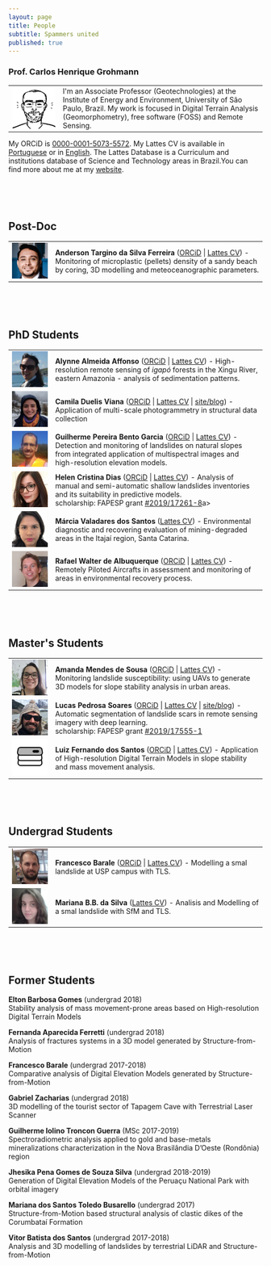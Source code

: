 ```yaml
---
layout: page
title: People
subtitle: Spammers united
published: true
---
```


### Prof. Carlos Henrique Grohmann

<table class="table-borderless" style="width:100%">
  <tr>
    <td width="20%"> <img src="/img/people/doodle_crop25.jpg" class="img-circle" width="99%"> </td>
    <td width="80%"> I'm an Associate Professor (Geotechnologies) at the Institute of Energy and Environment, University of São Paulo, Brazil. My work is focused in Digital Terrain Analysis (Geomorphometry), free software (FOSS) and Remote Sensing. </td> 
  </tr>
</table>

My ORCiD is [0000-0001-5073-5572](http://orcid.org/0000-0001-5073-5572). My Lattes CV is available in [Portuguese](http://lattes.cnpq.br/5846052449613692) or in [English](http://buscatextual.cnpq.br/buscatextual/visualizacv.do?metodo=apresentar&id=K4769337Z5&idiomaExibicao=2). The Lattes Database is a Curriculum and institutions database of Science and Technology areas in Brazil.You can find more about me at my [website](http://carlosgrohmann.com).


&nbsp;

&nbsp;

## Post-Doc

<table class="table-borderless" style="width:100%">
  <tr>
    <td width="17%"> <img src="/img/people/anderson.jpg" class="img-circle" width="99%"> </td>
    <td width="83%"> <b>Anderson Targino da Silva Ferreira</b> (<a href="http://orcid.org/0000-0002-0440-6273">ORCiD</a> | <a href="http://lattes.cnpq.br/2987031006640819">Lattes CV</a>) - Monitoring of microplastic (pellets) density of a sandy beach by coring, 3D modelling and meteoceanographic parameters. </td> 
  </tr>
</table>


&nbsp;

&nbsp;

## PhD Students

<table class="table-borderless" style="width:100%">
  <tr>
    <td width="17%"> <img src="/img/people/alynne.jpg" class="img-circle" width="99%"> </td>
    <td width="83%"> <b>Alynne Almeida Affonso</b> (<a href="http://orcid.org/0000-0002-2646-3922">ORCiD</a> | <a href="http://lattes.cnpq.br/3330746311709629">Lattes CV</a>) - High-resolution remote sensing of <i>igapó</i> forests in the Xingu River, eastern Amazonia - analysis of sedimentation patterns. </td> 
  </tr> 
  <tr>
    <td width="17%"> <img src="/img/people/camila.jpg" class="img-circle" width="99%"> </td>
    <td width="83%"> <b>Camila Duelis Viana</b> (<a href="http://orcid.org/0000-0001-7093-0244">ORCiD</a> | <a href="http://lattes.cnpq.br/8408152690266564">Lattes CV</a> | <a href="https://cdviana.github.io/">site/blog</a>) - Application of multi-scale photogrammetry in structural data collection </td> 
  </tr>
  <tr>
    <td width="17%"> <img src="/img/people/guilherme.jpg" class="img-circle" width="99%"> </td>
    <td width="83%"> <b>Guilherme Pereira Bento Garcia</b> (<a href="http://orcid.org/0000-0003-1209-7842">ORCiD</a> | <a href="http://lattes.cnpq.br/8143036335035110">Lattes CV</a>) - Detection and monitoring of landslides on natural slopes from integrated application of multispectral images and high-resolution elevation models. </td> 
  </tr>
  <tr>
    <td width="17%"> <img src="/img/people/helen.jpg" class="img-circle" width="99%"> </td>
    <td width="83%"> <b>Helen Cristina Dias</b> (<a href="http://orcid.org/0000-0002-5006-7006">ORCiD</a> | <a href="http://lattes.cnpq.br/6662222026617086">Lattes CV</a>) - Analysis of manual and semi-automatic shallow landslides inventories and its suitability in predictive models. <br> scholarship: FAPESP grant <a href="https://bv.fapesp.br/49547">#2019/17261-8</a>a></td> 
  </tr>
  <tr>
    <td width="17%"> <img src="/img/people/marcia.jpg" class="img-circle" width="99%"> </td>
    <td width="83%"> <b>Márcia Valadares dos Santos</b> (<a href="http://lattes.cnpq.br/4630051898845467">Lattes CV</a>) - Environmental diagnostic and recovering evaluation of mining-degraded areas in the Itajaí region, Santa Catarina. </td> 
  </tr>
  <tr>
    <td width="17%"> <img src="/img/people/rafael.jpg" class="img-circle" width="99%"> </td>
    <td width="83%"> <b>Rafael Walter de Albuquerque</b> (<a href="http://orcid.org/0000-0002-4294-5876">ORCiD</a> | <a href="http://lattes.cnpq.br/1122324819287451">Lattes CV</a>) - Remotely Piloted Aircrafts in assessment and monitoring of areas in environmental recovery process. </td> 
  </tr>    
</table>


&nbsp;

&nbsp;

## Master's Students

<table class="table-borderless" style="width:100%">
  <tr>
    <td width="17%"> <img src="/img/people/amanda.jpg" class="img-circle" width="99%"> </td>
    <td width="83%"> <b>Amanda Mendes de Sousa</b>  (<a href="http://orcid.org/0000-0003-2264-5531">ORCiD</a> | <a href="http://lattes.cnpq.br/1341083329457480">Lattes CV</a>) - Monitoring landslide susceptibility: using UAVs to generate 3D models for slope stability analysis in urban areas. </td> 
  </tr>
  <tr>
    <td width="17%"> <img src="/img/people/lucas.png" class="img-circle" width="99%"> </td>
    <td width="83%"> <b>Lucas Pedrosa Soares</b> (<a href="http://orcid.org/0000-0002-6980-597X">ORCiD</a> | <a href="http://lattes.cnpq.br/0242746303744589">Lattes CV</a> | <a href="https://lpsmlgeo.github.io/">site/blog</a>) - Automatic segmentation of landslide scars in remote sensing imagery with deep learning. <br> scholarship: FAPESP grant <a href="https://bv.fapesp.br/49430">#2019/17555-1</a> </td> 
  </tr>
  <tr>
    <td width="17%"> <img src="/img/logos/spamlab_avatar.png" class="img-circle" width="99%"> </td>
    <td width="83%"> <b>Luiz Fernando dos Santos</b>  (<a href="http://orcid.org/0000-0003-2165-8058">ORCiD</a> | <a href="http://lattes.cnpq.br/9493267099200912">Lattes CV</a>) - Application of High-resolution Digital Terrain Models in slope stability and mass movement analysis. </td> 
  </tr>
</table>

 
&nbsp;

&nbsp;

## Undergrad Students


<table class="table-borderless" style="width:100%">
  <tr>
    <td width="17%"> <img src="/img/people/francesco.jpg" class="img-circle" width="99%"> </td>
    <td width="83%"> <b>Francesco Barale</b> (<a href="http://orcid.org/0000-0002-2527-3617">ORCiD</a> | <a href="http://lattes.cnpq.br/0059823974469880">Lattes CV</a>) - Modelling a smal landslide at USP campus with TLS. </td> 
  </tr>
  <tr>
    <td width="17%"> <img src="/img/people/marianabb2.jpg" class="img-circle" width="99%"> </td>
    <td width="83%"> <b>Mariana B.B. da Silva</b> (<a href="http://lattes.cnpq.br/6596101972048688">Lattes CV</a>) - Analisis and Modelling of a smal landslide with SfM and TLS. </td> 
  </tr>
</table>



&nbsp;

&nbsp;

## Former Students
**Elton Barbosa Gomes** (undergrad 2018)  
Stability analysis of mass movement-prone areas based on High-resolution Digital Terrain Models   

**Fernanda Aparecida Ferretti** (undergrad 2018)  
Analysis of fractures systems in a 3D model generated by Structure-from-Motion  

**Francesco Barale** (undergrad 2017-2018)  
Comparative analysis of Digital Elevation Models generated by Structure-from-Motion

**Gabriel Zacharias** (undergrad 2018)  
3D modelling of the tourist sector of Tapagem Cave with Terrestrial Laser Scanner  

**Guilherme Iolino Troncon Guerra** (MSc 2017-2019)  
Spectroradiometric analysis applied to gold and base-metals mineralizations characterization in the Nova Brasilândia D’Oeste (Rondônia) region  

**Jhesika Pena Gomes de Souza Silva** (undergrad 2018-2019)  
Generation of Digital Elevation Models of the Peruaçu National Park with orbital imagery  

**Mariana dos Santos Toledo Busarello** (undergrad 2017)  
Structure-from-Motion based structural analysis of clastic dikes of the Corumbataí Formation  

**Vitor Batista dos Santos** (undergrad 2017-2018)  
Analysis and 3D modelling of landslides by terrestrial LiDAR and Structure-from-Motion  
&nbsp;


